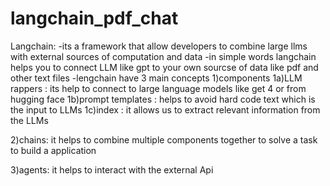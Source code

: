 # langchain_pdf_chat


Langchain:
-its a framework that allow developers to combine large llms with external sources of computation and data
-in simple words langchain helps you to connect LLM like gpt to your own sourcse of data like pdf and other text files 
-lengchain have 3 main concepts 
1)components 
1a)LLM rappers : its help to connect to large language models like get 4 or from hugging face 
1b)prompt templates : helps to avoid hard code text which is the input to LLMs 
1c)index : it allows us to extract relevant information from the LLMs 

2)chains: it helps to combine multiple components together to solve a task to build a application 

3)agents: it helps to interact with the external Api 
